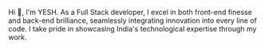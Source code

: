 Hi 👋, I'm YESH.
As a Full Stack developer, I excel in both front-end finesse and back-end brilliance, seamlessly integrating innovation into every line of code. I take pride in showcasing India's technological expertise through my work.
